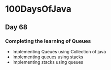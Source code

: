 # 100DaysOfJava

## Day 68

### Completing the learning of Queues

* Implementing Queues using Collection of java
* Implementing queues using stacks
* Implementing stacks using queues 

